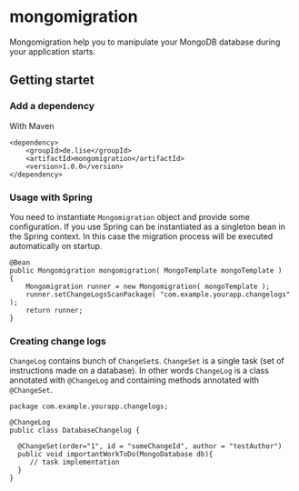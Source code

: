 # mongomigration
Mongomigration help you to manipulate your MongoDB database during your application starts.


## Getting startet
### Add a dependency
With Maven
```
<dependency>
    <groupId>de.lise</groupId>
    <artifactId>mongomigration</artifactId>
    <version>1.0.0</version>
</dependency>
```

### Usage with Spring
You need to instantiate `Mongomigration` object and provide some configuration. 
If you use Spring can be instantiated as a singleton bean in the Spring context. 
In this case the migration process will be executed automatically on startup.
```
@Bean
public Mongomigration mongomigration( MongoTemplate mongoTemplate )
{
    Mongomigration runner = new Mongomigration( mongoTemplate );
    runner.setChangeLogsScanPackage( "com.example.yourapp.changelogs" );
    return runner;
}
```

### Creating change logs
`ChangeLog` contains bunch of `ChangeSet`s. 
`ChangeSet` is a single task (set of instructions made on a database). 
In other words `ChangeLog` is a class annotated with `@ChangeLog` and 
containing methods annotated with `@ChangeSet`.
```
package com.example.yourapp.changelogs;

@ChangeLog
public class DatabaseChangelog {
  
  @ChangeSet(order="1", id = "someChangeId", author = "testAuthor")
  public void importantWorkToDo(MongoDatabase db){
     // task implementation
  }
}
```